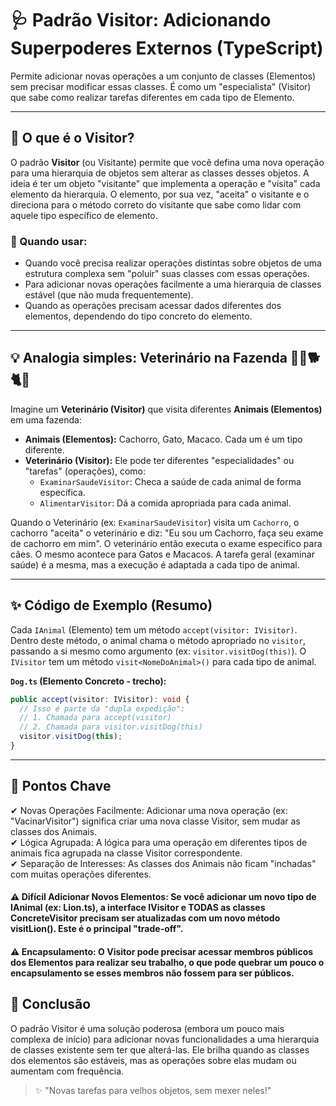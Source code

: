 # 🩺 Padrão Visitor: Adicionando Superpoderes Externos (TypeScript)

Permite adicionar novas operações a um conjunto de classes (Elementos) sem precisar modificar essas classes. É como um "especialista" (Visitor) que sabe como realizar tarefas diferentes em cada tipo de Elemento.

---

## 📌 O que é o Visitor?

O padrão **Visitor** (ou Visitante) permite que você defina uma nova operação para uma hierarquia de objetos sem alterar as classes desses objetos. A ideia é ter um objeto "visitante" que implementa a operação e "visita" cada elemento da hierarquia. O elemento, por sua vez, "aceita" o visitante e o direciona para o método correto do visitante que sabe como lidar com aquele tipo específico de elemento.

### 🎯 Quando usar:

- Quando você precisa realizar operações distintas sobre objetos de uma estrutura complexa sem "poluir" suas classes com essas operações.
- Para adicionar novas operações facilmente a uma hierarquia de classes estável (que não muda frequentemente).
- Quando as operações precisam acessar dados diferentes dos elementos, dependendo do tipo concreto do elemento.

---

## 💡 Analogia simples: Veterinário na Fazenda 👨‍⚕️🐕🐈🐒

Imagine um **Veterinário (Visitor)** que visita diferentes **Animais (Elementos)** em uma fazenda:

- **Animais (Elementos):** Cachorro, Gato, Macaco. Cada um é um tipo diferente.
- **Veterinário (Visitor):** Ele pode ter diferentes "especialidades" ou "tarefas" (operações), como:
  - `ExaminarSaudeVisitor`: Checa a saúde de cada animal de forma específica.
  - `AlimentarVisitor`: Dá a comida apropriada para cada animal.

Quando o Veterinário (ex: `ExaminarSaudeVisitor`) visita um `Cachorro`, o cachorro "aceita" o veterinário e diz: "Eu sou um Cachorro, faça seu exame de cachorro em mim". O veterinário então executa o exame específico para cães. O mesmo acontece para Gatos e Macacos. A tarefa geral (examinar saúde) é a mesma, mas a execução é adaptada a cada tipo de animal.

---

## ✨ Código de Exemplo (Resumo)

Cada `IAnimal` (Elemento) tem um método `accept(visitor: IVisitor)`. Dentro deste método, o animal chama o método apropriado no `visitor`, passando a si mesmo como argumento (ex: `visitor.visitDog(this)`). O `IVisitor` tem um método `visit<NomeDoAnimal>()` para cada tipo de animal.

**`Dog.ts` (Elemento Concreto - trecho):**

```typescript
public accept(visitor: IVisitor): void {
  // Isso é parte da "dupla expedição":
  // 1. Chamada para accept(visitor)
  // 2. Chamada para visitor.visitDog(this)
  visitor.visitDog(this);
}
```

---

## 🧠 Pontos Chave

✔ Novas Operações Facilmente: Adicionar uma nova operação (ex: "VacinarVisitor") significa criar uma nova classe Visitor, sem mudar as classes dos Animais.  
✔ Lógica Agrupada: A lógica para uma operação em diferentes tipos de animais fica agrupada na classe Visitor correspondente.  
✔ Separação de Interesses: As classes dos Animais não ficam "inchadas" com muitas operações diferentes.

#### ⚠️ Difícil Adicionar Novos Elementos: Se você adicionar um novo tipo de IAnimal (ex: Lion.ts), a interface IVisitor e TODAS as classes ConcreteVisitor precisam ser atualizadas com um novo método visitLion(). Este é o principal "trade-off".

#### ⚠️ Encapsulamento: O Visitor pode precisar acessar membros públicos dos Elementos para realizar seu trabalho, o que pode quebrar um pouco o encapsulamento se esses membros não fossem para ser públicos.

## 📌 Conclusão

O padrão Visitor é uma solução poderosa (embora um pouco mais complexa de início) para adicionar novas funcionalidades a uma hierarquia de classes existente sem ter que alterá-las. Ele brilha quando as classes dos elementos são estáveis, mas as operações sobre elas mudam ou aumentam com frequência.

> ✨ "Novas tarefas para velhos objetos, sem mexer neles!"
